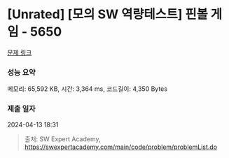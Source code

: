 # [Unrated] [모의 SW 역량테스트] 핀볼 게임 - 5650 

[문제 링크](https://swexpertacademy.com/main/code/problem/problemDetail.do?contestProbId=AWXRF8s6ezEDFAUo) 

### 성능 요약

메모리: 65,592 KB, 시간: 3,364 ms, 코드길이: 4,350 Bytes

### 제출 일자

2024-04-13 18:31



> 출처: SW Expert Academy, https://swexpertacademy.com/main/code/problem/problemList.do